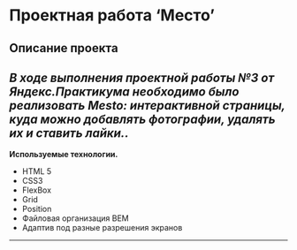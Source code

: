 # Проектная работа ‘Место’

## Описание проекта
*В ходе выполнения проектной работы №3 от Яндекс.Практикума необходимо было реализовать Mesto: интерактивной страницы, куда можно добавлять фотографии, удалять их и ставить лайки..*
---

**Используемые технологии.**
* HTML 5
* СSS3
* FlexBox
* Grid
* Position
* Файловая организация BEM
* Адаптив под разные разрешения экранов
---
